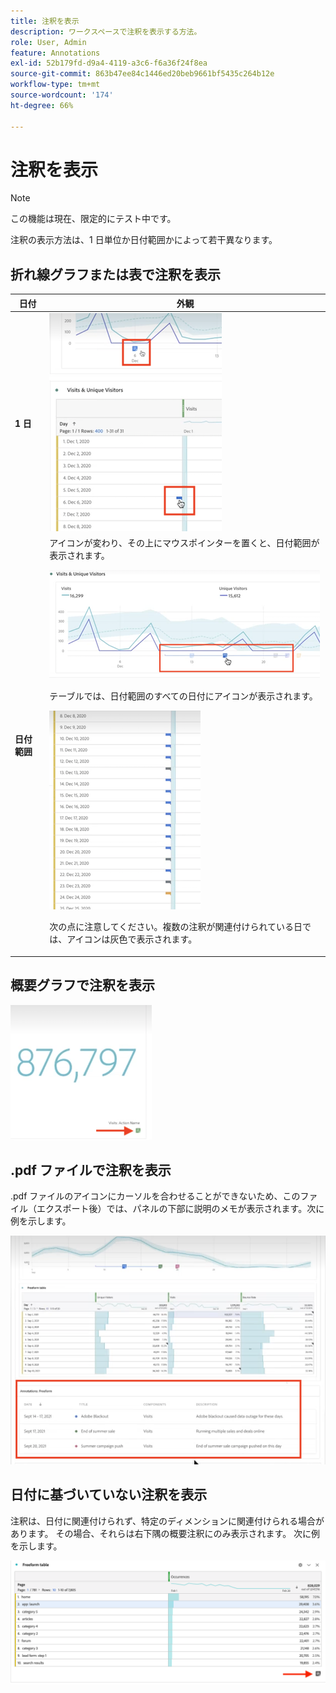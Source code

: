 ```yaml
---
title: 注釈を表示
description: ワークスペースで注釈を表示する方法。
role: User, Admin
feature: Annotations
exl-id: 52b179fd-d9a4-4119-a3c6-f6a36f24f8ea
source-git-commit: 863b47ee84c1446ed20beb9661bf5435c264b12e
workflow-type: tm+mt
source-wordcount: '174'
ht-degree: 66%

---
```


# 注釈を表示

>[!NOTE]
>
>この機能は現在、限定的にテスト中です。

注釈の表示方法は、1 日単位か日付範囲かによって若干異なります。

## 折れ線グラフまたは表で注釈を表示

| 日付 | 外観 |
| --- | --- |
| **1 日** | ![](assets/single-day.png) |
| **日付範囲** | アイコンが変わり、その上にマウスポインターを置くと、日付範囲が表示されます。<p>![](assets/multi-day.png)<p>テーブルでは、日付範囲のすべての日付にアイコンが表示されます。<p>![](assets/multi-day-table.png)<p>次の点に注意してください。複数の注釈が関連付けられている日では、アイコンは灰色で表示されます。 |

## 概要グラフで注釈を表示

![](assets/ann-summary.png)

## .pdf ファイルで注釈を表示

.pdf ファイルのアイコンにカーソルを合わせることができないため、このファイル（エクスポート後）では、パネルの下部に説明のメモが表示されます。次に例を示します。

![](assets/ann-pdf.png)

## 日付に基づいていない注釈を表示

注釈は、日付に関連付けられず、特定のディメンションに関連付けられる場合があります。 その場合、それらは右下隅の概要注釈にのみ表示されます。 次に例を示します。

![](assets/non-date.png)
